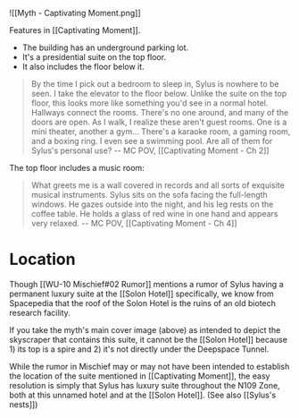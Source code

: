 ![[Myth - Captivating Moment.png]]

Features in [[Captivating Moment]].

* The building has an underground parking lot.
* It's a presidential suite on the top floor.
* It also includes the floor below it.

> By the time I pick out a bedroom to sleep in, Sylus is nowhere to be seen.
> I take the elevator to the floor below. Unlike the suite on the top floor, this looks more like something you'd see in a normal hotel.
> Hallways connect the rooms. There's no one around, and many of the doors are open.
> As I walk, I realize these aren't guest rooms. One is a mini theater, another a gym... There's a karaoke room, a gaming room, and a boxing ring. I even see a swimming pool.
> Are all of them for Sylus's personal use?
> -- MC POV, [[Captivating Moment - Ch 2]]

The top floor includes a music room:
> What greets me is a wall covered in records and all sorts of exquisite musical instruments.
> Sylus sits on the sofa facing the full-length windows. He gazes outside into the night, and his leg rests on the coffee table. He holds a glass of red wine in one hand and appears very relaxed.
> -- MC POV, [[Captivating Moment - Ch 4]]

# Location
Though [[WU-10 Mischief#02 Rumor]] mentions a rumor of Sylus having a permanent luxury suite at the [[Solon Hotel]] specifically, we know from Spacepedia that the roof of the Solon Hotel is the ruins of an old biotech research facility. 

If you take the myth's main cover image (above) as intended to depict the skyscraper that contains this suite, it cannot be the [[Solon Hotel]] because 1) its top is a spire and 2) it's not directly under the Deepspace Tunnel.

While the rumor in Mischief may or may not have been intended to establish the location of the suite mentioned in [[Captivating Moment]], the easy resolution is simply that Sylus has luxury suite throughout the N109 Zone, both at this unnamed hotel and at the [[Solon Hotel]]. (See also [[Sylus's nests]])
